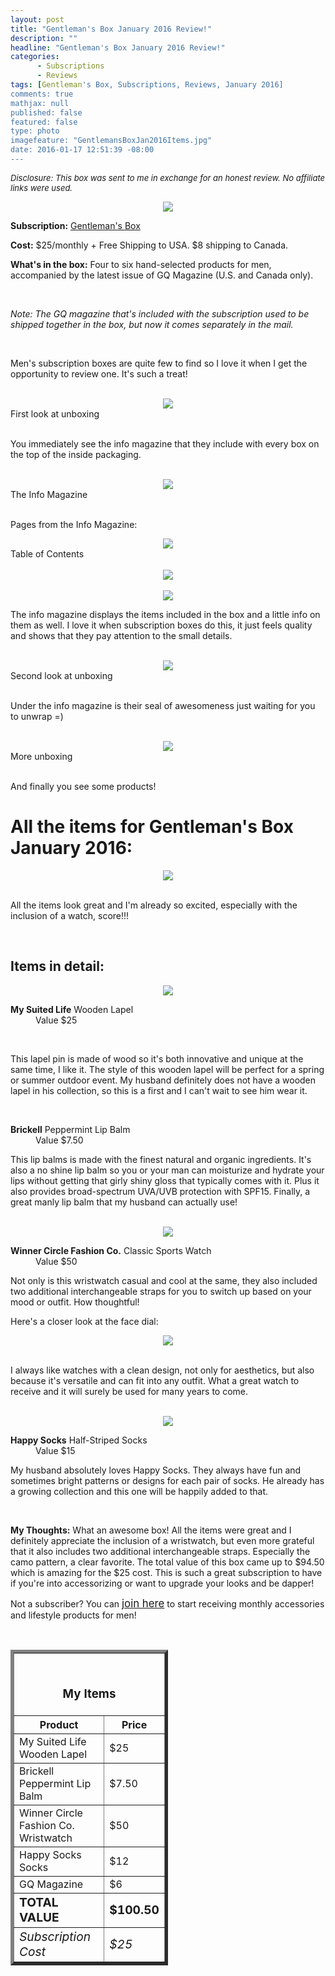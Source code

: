 ```yaml
---
layout: post
title: "Gentleman's Box January 2016 Review!"
description: ""
headline: "Gentleman's Box January 2016 Review!"
categories: 
      - Subscriptions
      - Reviews
tags: [Gentleman's Box, Subscriptions, Reviews, January 2016]
comments: true
mathjax: null
published: false
featured: false
type: photo
imagefeature: "GentlemansBoxJan2016Items.jpg"
date: 2016-01-17 12:51:39 -08:00
---
```


<i><font size="2">Disclosure: This box was sent to me in exchange for an honest review. No affiliate links were used.</font></i>

<center><a href="https://gentlemansbox.com" target="_blank">
<img src="/images/GentlemansBoxJan2016Box.jpg" border="0" style="border:none;max-width:100%;" />
</a></center>

<p><b>Subscription:</b> <a href="https://gentlemansbox.com" target="_blank">Gentleman's Box</a></p>
<p><b>Cost:</b> $25/monthly + Free Shipping to USA. $8 shipping to Canada.</p>
<p><b>What's in the box:</b> Four to six hand-selected products for men, accompanied by the latest issue of GQ Magazine (U.S. and Canada only).</p>
<br>

<p><i>Note: The GQ magazine that's included with the subscription used to be shipped together in the box, but now it comes separately in the mail.</i></p>

<br>

<p>Men's subscription boxes are quite few to find so I love it when I get the opportunity to review one. It's such a treat!</p>

<br>

<center><img src='/images/GentlemansBoxJan2016OpenBox.jpg'></center>
<figcaption>First look at unboxing</figcaption> 

<br>

<p>You immediately see the info magazine that they include with every box on the top of the inside packaging.</p>

<br>

<center><img src='/images/GentlemansBoxJan2016Info.jpg'></center>
<figcaption>The Info Magazine</figcaption>

<br>

<p>Pages from the Info Magazine:</p>

<center><img src='/images/GentlemansBoxJan2016Info2.jpg'></center>
<figcaption>Table of Contents</figcaption>

<br>

<center><img src='/images/GentlemansBoxJan2016Info4.jpg'></center>

<br>

<center><img src='/images/GentlemansBoxJan2016Info3.jpg'></center>

<p>The info magazine displays the items included in the box and a little info on them as well. I love it when subscription boxes do this, it just feels quality and shows that they pay attention to the small details.</p>

<br>

<center><img src='/images/GentlemansBoxJan2016OpenBox2.jpg'></center>
<figcaption>Second look at unboxing</figcaption>

<br>

<p>Under the info magazine is their seal of awesomeness just waiting for you to unwrap =)</p>

<br>

<center><img src='/images/GentlemansBoxJan2016OpenBox3.jpg'></center>
<figcaption>More unboxing</figcaption>

<br>

<p>And finally you see some products!</p>

# All the items for Gentleman's Box January 2016:

<center><img src='/images/GentlemansBoxJan2016Items.jpg'></center>

<br>

<p>All the items look great and I'm already so excited, especially with the inclusion of a watch, score!!!</p>

<br>

## Items in detail:

<center><img src='/images/GentlemansBoxJan2016LapelLipBalm.jpg'></center>

<DL>
<DT><b>My Suited Life</b> Wooden Lapel</DT>
<DD>Value $25</DD>
</DL>

<br>

<p>This lapel pin is made of wood so it's both innovative and unique at the same time, I like it. The style of this wooden lapel will be perfect for a spring or summer outdoor event. My husband definitely does not have a wooden lapel in his collection, so this is a first and I can't wait to see him wear it.</p>

<br>

<DL>
<DT><b>Brickell</b> Peppermint Lip Balm</DT>
<DD>Value $7.50</DD>
</DL>

<p>This lip balms is made with the finest natural and organic ingredients. It's also a no shine lip balm so you or your man can moisturize and hydrate your lips without getting that girly shiny gloss that typically comes with it. Plus it also provides broad-spectrum UVA/UVB protection with SPF15. Finally, a great manly lip balm that my husband can actually use!</p>

<br>

<center><img src='/images/GentlemansBoxJan2016Watch.jpg'></center>

<DL>
<DT><b>Winner Circle Fashion Co.</b> Classic Sports Watch</DT>
<DD>Value $50</DD>
</DL>

<p>Not only is this wristwatch casual and cool at the same, they also included two additional interchangeable straps for you to switch up based on your mood or outfit. How thoughtful!</p>

<p>Here's a closer look at the face dial:</p>
<center><img src='/images/GentlemansBoxJan2016Watch2.jpg'></center>

<br>

<p>I always like watches with a clean design, not only for aesthetics, but also because it's versatile and can fit into any outfit. What a great watch to receive and it will surely be used for many years to come.</p>

<br>

<center><img src='/images/GentlemansBoxJan2016HappySocks.jpg'></center>
<DL>
<DT><b>Happy Socks</b> Half-Striped Socks</DT>
<DD>Value $15</DD>
</DL>

<p>My husband absolutely loves Happy Socks. They always have fun and sometimes bright patterns or designs for each pair of socks. He already has a growing collection and this one will be happily added to that.</p>

<br>

<p><i class="icon-exclamation-sign"></i><b> My Thoughts:</b> What an awesome box! All the items were great and I definitely appreciate the inclusion of a wristwatch, but even more grateful that it also includes two additional interchangeable straps. Especially the camo pattern, a clear favorite. The total value of this box came up to $94.50 which is amazing for the $25 cost. This is such a great subscription to have if you're into accessorizing or want to upgrade your looks and be dapper!</p>

<p>Not a subscriber? You can <a href="https://gentlemansbox.com"><big>join here</big></a> to start receiving monthly accessories and lifestyle products for men!</p>
<br>

<TABLE  BORDER="5" style="width:50%">
   <TR>
      <TH COLSPAN="2">
         <H3><BR><center>My Items</center></H3>
      </TH>
   </TR>
      <TH>Product</TH>
      <TH>Price</TH>
  <TR>
      <TD>My Suited Life Wooden Lapel</TD>
      <TD>$25</TD>
   </TR>
   <TR>
      <TD>Brickell Peppermint Lip Balm</TD>
      <TD>$7.50</TD>
   </TR>
  <TR>
      <TD>Winner Circle Fashion Co. Wristwatch</TD>
      <TD>$50</TD>
   </TR>
   <TR>
      <TD>Happy Socks Socks</TD>
      <TD>$12</TD>
   </TR>
   <TR>
      <TD>GQ Magazine</TD>
      <TD>$6</TD>
   </TR>
   <TR>
      <TD><b><big>TOTAL VALUE</big></b></TD>
      <TD><b><big>$100.50</big></b></TD>
   </TR>
   <TR>
      <TD><i><big>Subscription Cost</big></i></TD>
      <TD><i><big>$25</big></i></TD>
   </TR>
</TABLE>
